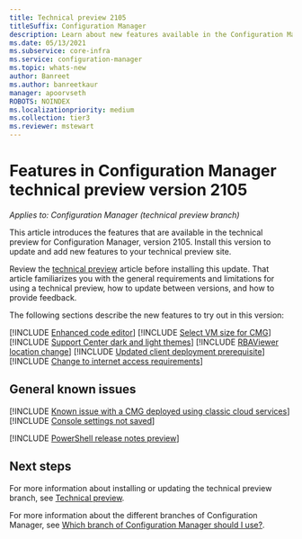 ```yaml
---
title: Technical preview 2105
titleSuffix: Configuration Manager
description: Learn about new features available in the Configuration Manager technical preview branch version 2105.
ms.date: 05/13/2021
ms.subservice: core-infra
ms.service: configuration-manager
ms.topic: whats-new
author: Banreet
ms.author: banreetkaur
manager: apoorvseth
ROBOTS: NOINDEX
ms.localizationpriority: medium
ms.collection: tier3
ms.reviewer: mstewart
---
```


# Features in Configuration Manager technical preview version 2105

*Applies to: Configuration Manager (technical preview branch)*

This article introduces the features that are available in the technical preview for Configuration Manager, version 2105. Install this version to update and add new features to your technical preview site.<!-- baseline only statement:  When you install a new technical preview site, this release is also available as a baseline version.-->

Review the [technical preview](../technical-preview.md) article before installing this update. That article familiarizes you with the general requirements and limitations for using a technical preview, how to update between versions, and how to provide feedback.

The following sections describe the new features to try out in this version:

<!-- [!INCLUDE [Example feature name](includes/2105/1234567.md)] -->

[!INCLUDE [Enhanced code editor](includes/2105/8495588.md)]
[!INCLUDE [Select VM size for CMG](includes/2105/3555749.md)]
[!INCLUDE [Support Center dark and light themes](includes/2105/8218853.md)]
[!INCLUDE [RBAViewer location change](includes/2105/9573789.md)]
[!INCLUDE [Updated client deployment prerequisite](includes/2105/5170229.md)]
[!INCLUDE [Change to internet access requirements](includes/2105/9791281.md)]

## General known issues

[!INCLUDE [Known issue with a CMG deployed using classic cloud services](includes/2105/ki9888296.md)]
[!INCLUDE [Console settings not saved](includes/2105/known-issue-5452256.md)]

<!-- powershell release notes -->
[!INCLUDE [PowerShell release notes preview](includes/2105/9752792.md)]

## Next steps

For more information about installing or updating the technical preview branch, see [Technical preview](../technical-preview.md).

For more information about the different branches of Configuration Manager, see [Which branch of Configuration Manager should I use?](../../understand/which-branch-should-i-use.md).
